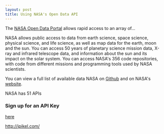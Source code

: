 ```yaml
---
layout: post
title: Using NASA's Open Data API
---
```


The [NASA Open Data Portal](https://data.nasa.gov/) allows rapid access to an array of...

NASA allows public access to data from earth science, space science, physical science, and life science, as well as map data for the earth, moon and the sun. You can access 50 years of planetary science mission data, X-ray and infrared telescope data, and information about the sun and its impact on the solar system. You can access NASA's 356 code repositories, with code from different missions and programming tools used by NASA scientists. 

You can view a full list of available data NASA on [Github](https://github.com/nasa/) and on NASA's [website](https://data.nasa.gov/browse).

NASA has 51 APIs

### Sign up for an API Key
[here](https://api.nasa.gov/index.html#apply-for-an-api-key)

http://jpikel.com/
